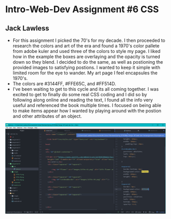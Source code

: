 # Intro-Web-Dev Assignment #6 CSS
## Jack Lawless
* For this assignment I picked the 70's for my decade. I then proceeded to research the colors and art of the era and found a 1970's color pallete from adobe kuler and used three of the colors to style my page. I liked how in the example the boxes are overlaying and the opacity is turned down so they blend. I decided to do the same, as well as postioning the provided images to satisfying postions. I wanted to keep it simple with limited room for the eye to wander. My art page I feel encapsules the 1970's.
* The colors are #3144FF,  #FFE65C, and #FF514D.
* I've been waiting to get to this cycle and its all coming together. I was excited to get to finally do some real CSS coding and I did so by following along online and reading the text, I found all the info very useful and referenced the book multiple times. I focused on being able to make items appear how I wanted by playing around with the postion and other attributes of an object.

![workspace](workspace.png)
